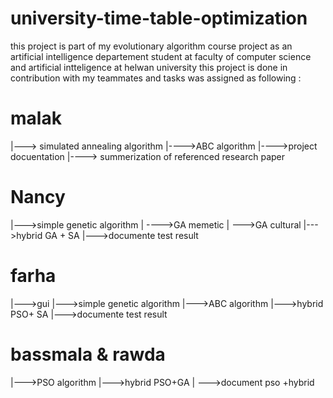 # university-time-table-optimization
this project is part of my evolutionary algorithm course project as an artificial intelligence departement student 
at faculty of computer science and artificial intteligence at helwan university
this project is done in contribution with my teammates and tasks was assigned as following :
# malak
|---> simulated annealing algorithm 
|---->ABC algorithm
|---->project docuentation
|----> summerization of referenced research paper
# Nancy
|--->simple genetic algorithm 
| ---->GA memetic
| --->GA cultural 
|--->hybrid GA + SA
|--->documente test result
# farha
|--->gui
|--->simple genetic algorithm
|--->ABC algorithm
|--->hybrid PSO+ SA
|--->documente test result
# bassmala & rawda
|--->PSO algorithm
|--->hybrid PSO+GA
| --->document pso +hybrid 
